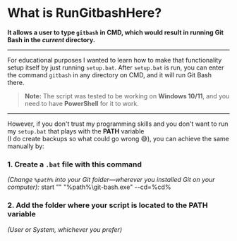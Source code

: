 # What is RunGitbashHere?

**It allows a user to type `gitbash` in CMD, which would result in running Git Bash in the _current_ directory.**

---

For educational purposes I wanted to learn how to make that functionality setup itself by just running `setup.bat`.
After `setup.bat` is run, you can enter the command `gitbash` in any directory on CMD, and it will run Git Bash there.
> **Note:** The script was tested to be working on **Windows 10/11**, and you need to have **PowerShell** for it to work.

---

However, if you don't trust my programming skills and you don't want to run my `setup.bat` that plays with the **PATH** variable  
(I do create backups so what could go wrong 😅), you can achieve the same manually by:

### 1. Create a `.bat` file with this command  
*(Change `%path%` into your Git folder—wherever you installed Git on your computer):*
start "" "%path%\git-bash.exe" --cd=%cd%


### 2. Add the folder where your script is located to the **PATH** variable  
*(User or System, whichever you prefer)*
